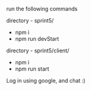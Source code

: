 run the following commands


directory - sprint5/
- npm i 
- npm run devStart

directory - sprint5/client/
- npm i
- npm run start

Log in using google, and chat :)
